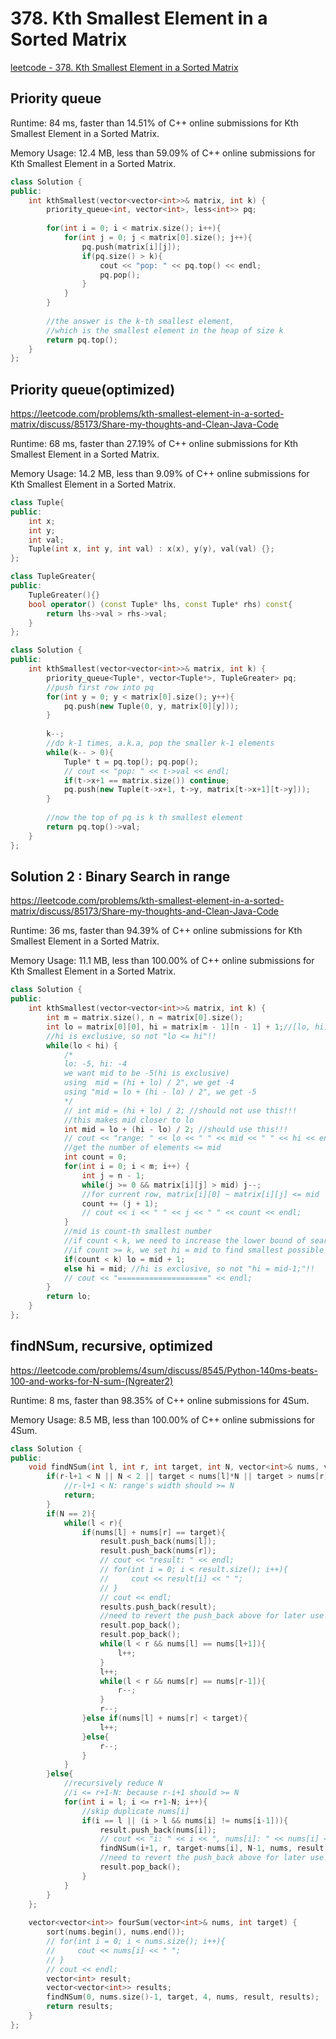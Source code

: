 # 378. Kth Smallest Element in a Sorted Matrix

[leetcode - 378. Kth Smallest Element in a Sorted Matrix](https://leetcode.com/problems/kth-smallest-element-in-a-sorted-matrix/)

## Priority queue
Runtime: 84 ms, faster than 14.51% of C++ online submissions for Kth Smallest Element in a Sorted Matrix.

Memory Usage: 12.4 MB, less than 59.09% of C++ online submissions for Kth Smallest Element in a Sorted Matrix.

```cpp
class Solution {
public:
    int kthSmallest(vector<vector<int>>& matrix, int k) {
        priority_queue<int, vector<int>, less<int>> pq;
        
        for(int i = 0; i < matrix.size(); i++){
            for(int j = 0; j < matrix[0].size(); j++){
                pq.push(matrix[i][j]);
                if(pq.size() > k){
                    cout << "pop: " << pq.top() << endl;
                    pq.pop();
                }
            }
        }
        
        //the answer is the k-th smallest element,
        //which is the smallest element in the heap of size k
        return pq.top();
    }
};
```

## Priority queue(optimized)
https://leetcode.com/problems/kth-smallest-element-in-a-sorted-matrix/discuss/85173/Share-my-thoughts-and-Clean-Java-Code

Runtime: 68 ms, faster than 27.19% of C++ online submissions for Kth Smallest Element in a Sorted Matrix.

Memory Usage: 14.2 MB, less than 9.09% of C++ online submissions for Kth Smallest Element in a Sorted Matrix.

```cpp
class Tuple{
public:
    int x;
    int y;
    int val;
    Tuple(int x, int y, int val) : x(x), y(y), val(val) {};
};

class TupleGreater{
public:
    TupleGreater(){}
    bool operator() (const Tuple* lhs, const Tuple* rhs) const{
        return lhs->val > rhs->val;
    }
};

class Solution {
public:
    int kthSmallest(vector<vector<int>>& matrix, int k) {
        priority_queue<Tuple*, vector<Tuple*>, TupleGreater> pq;
        //push first row into pq
        for(int y = 0; y < matrix[0].size(); y++){
            pq.push(new Tuple(0, y, matrix[0][y]));
        }
        
        k--;
        //do k-1 times, a.k.a, pop the smaller k-1 elements
        while(k-- > 0){
            Tuple* t = pq.top(); pq.pop();
            // cout << "pop: " << t->val << endl;
            if(t->x+1 == matrix.size()) continue;
            pq.push(new Tuple(t->x+1, t->y, matrix[t->x+1][t->y]));
        }
        
        //now the top of pq is k th smallest element
        return pq.top()->val;
    }
};
```


## Solution 2 : Binary Search in range

https://leetcode.com/problems/kth-smallest-element-in-a-sorted-matrix/discuss/85173/Share-my-thoughts-and-Clean-Java-Code

Runtime: 36 ms, faster than 94.39% of C++ online submissions for Kth Smallest Element in a Sorted Matrix.

Memory Usage: 11.1 MB, less than 100.00% of C++ online submissions for Kth Smallest Element in a Sorted Matrix.

```cpp
class Solution {
public:
    int kthSmallest(vector<vector<int>>& matrix, int k) {
        int m = matrix.size(), n = matrix[0].size();
        int lo = matrix[0][0], hi = matrix[m - 1][n - 1] + 1;//[lo, hi)
        //hi is exclusive, so not "lo <= hi"!!
        while(lo < hi) {
            /*
            lo: -5, hi: -4
            we want mid to be -5(hi is exclusive)
            using  mid = (hi + lo) / 2", we get -4
            using "mid = lo + (hi - lo) / 2", we get -5
            */
            // int mid = (hi + lo) / 2; //should not use this!!!
            //this makes mid closer to lo
            int mid = lo + (hi - lo) / 2; //should use this!!!
            // cout << "range: " << lo << " " << mid << " " << hi << endl;
            //get the number of elements <= mid
            int count = 0;
            for(int i = 0; i < m; i++) {
                int j = n - 1;
                while(j >= 0 && matrix[i][j] > mid) j--;
                //for current row, matrix[i][0] ~ matrix[i][j] <= mid
                count += (j + 1);
                // cout << i << " " << j << " " << count << endl;
            }
            //mid is count-th smallest number
            //if count < k, we need to increase the lower bound of search range
            //if count >= k, we set hi = mid to find smallest possible value
            if(count < k) lo = mid + 1;
            else hi = mid; //hi is exclusive, so not "hi = mid-1;"!!
            // cout << "====================" << endl;
        }
        return lo;
    }
};
```

## findNSum, recursive, optimized
https://leetcode.com/problems/4sum/discuss/8545/Python-140ms-beats-100-and-works-for-N-sum-(Ngreater2)

Runtime: 8 ms, faster than 98.35% of C++ online submissions for 4Sum.

Memory Usage: 8.5 MB, less than 100.00% of C++ online submissions for 4Sum.

```cpp
class Solution {
public:
    void findNSum(int l, int r, int target, int N, vector<int>& nums, vector<int>& result, vector<vector<int>>& results){
        if(r-l+1 < N || N < 2 || target < nums[l]*N || target > nums[r]*N){
            //r-l+1 < N: range's width should >= N
            return;
        }
        if(N == 2){
            while(l < r){
                if(nums[l] + nums[r] == target){
                    result.push_back(nums[l]);
                    result.push_back(nums[r]);
                    // cout << "result: " << endl;
                    // for(int i = 0; i < result.size(); i++){
                    //     cout << result[i] << " ";
                    // }
                    // cout << endl;
                    results.push_back(result);
                    //need to revert the push_back above for later use!
                    result.pop_back();
                    result.pop_back();
                    while(l < r && nums[l] == nums[l+1]){
                        l++;
                    }
                    l++;
                    while(l < r && nums[r] == nums[r-1]){
                        r--;
                    }
                    r--;
                }else if(nums[l] + nums[r] < target){
                    l++;
                }else{
                    r--;
                }
            }
        }else{
            //recursively reduce N
            //i <= r+1-N: because r-i+1 should >= N
            for(int i = l; i <= r+1-N; i++){
                //skip duplicate nums[i]
                if(i == l || (i > l && nums[i] != nums[i-1])){
                    result.push_back(nums[i]);
                    // cout << "i: " << i << ", nums[i]: " << nums[i] << ", [" << i+1 << ",  " << r  << "], target: " << target-nums[i] << " , N: " << N-1 << endl;
                    findNSum(i+1, r, target-nums[i], N-1, nums, result, results);
                    //need to revert the push_back above for later use!
                    result.pop_back();
                }
            }
        }
    };
    
    vector<vector<int>> fourSum(vector<int>& nums, int target) {
        sort(nums.begin(), nums.end());
        // for(int i = 0; i < nums.size(); i++){
        //     cout << nums[i] << " ";
        // }
        // cout << endl;
        vector<int> result;
        vector<vector<int>> results;
        findNSum(0, nums.size()-1, target, 4, nums, result, results);
        return results;
    }
};
```
